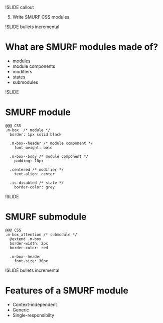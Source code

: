!SLIDE callout

5) Write SMURF CSS modules

<!-- !SLIDE

# What is SMURF? #

* **S**calable, **M**odular, re**U**sable **R**ails **F**rontends
 -->

!SLIDE bullets incremental

# What are SMURF modules made of? #

* modules
* module components
* modifiers
* states
* submodules

!SLIDE

# SMURF module #

    @@@ CSS
    .m-box  /* module */
      border: 1px solid black

      .m-box--header /* module component */
        font-weight: bold

      .m-box--body /* module component */
        padding: 10px

      .centered /* modifier */
        text-align: center

      .is-disabled /* state */
        border-color: grey

!SLIDE

# SMURF submodule #

    @@@ CSS
    .m-box_attention /* submodule */
      @extend .m-box
      border-width: 2px
      border-color: red

      .m-box--header
        font-size: 30px

!SLIDE bullets incremental

# Features of a SMURF module #

* Context-independent
* Generic
* Single-responsibilty
